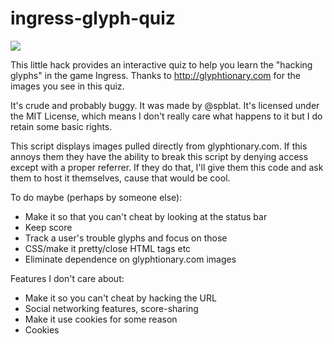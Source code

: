 ingress-glyph-quiz
==================

![](http://i.imgur.com/rxYNEGk.png)

This little hack provides an interactive quiz to help you learn the "hacking 
glyphs" in the game Ingress. Thanks to http://glyphtionary.com for the images 
you see in this quiz.

It's crude and probably buggy. It was made by @spblat. It's licensed under 
the MIT License, which means I don't really care what happens to it but I 
do retain some basic rights.

This script displays images pulled directly from glyphtionary.com. If this 
annoys them they have the ability to break this script by denying access 
except with a proper referrer. If they do that, I'll give them this code 
and ask them to host it themselves, cause that would be cool.

To do maybe (perhaps by someone else):

- Make it so that you can't cheat by looking at the status bar
- Keep score
- Track a user's trouble glyphs and focus on those
- CSS/make it pretty/close HTML tags etc
- Eliminate dependence on glyphtionary.com images

Features I don't care about:

- Make it so you can't cheat by hacking the URL
- Social networking features, score-sharing
- Make it use cookies for some reason
- Cookies
